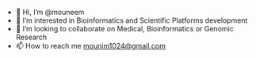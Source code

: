 - 👋 Hi, I’m @mouneem
- 👀 I’m interested in Bioinformatics and Scientific Platforms development
- 🧬 I’m looking to collaborate on Medical, Bioinformatics or Genomic Research
- 📫 How to reach me mounim1024@gmail.com

